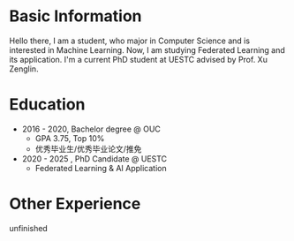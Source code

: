 # Basic Information

Hello there, I am a student, who major in Computer Science and is interested in Machine Learning. Now, I am studying Federated Learning and its application. I'm a current PhD student at UESTC advised by Prof. Xu Zenglin. 

# Education

- 2016 - 2020,  Bachelor degree @ OUC
  - GPA 3.75, Top 10%
  - 优秀毕业生/优秀毕业论文/推免
- 2020 - 2025 ,  PhD Candidate @ UESTC
  - Federated Learning & AI Application

# Other Experience

unfinished
